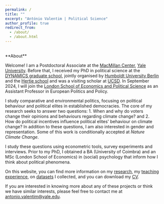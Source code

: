 ```yaml
---
permalink: /
title: ""
excerpt: "António Valentim | Political Science"
author_profile: true
redirect_from: 
  - /about/
  - /about.html
---
```

<br>
**About**  
  
Welcome! I am a Postdoctoral Associate at the [MacMillan Center](https://macmillan.yale.edu/), [Yale University](https://www.yale.edu/). Before that, I received my PhD in political science at the [DYNAMICS graduate school](https://www.sowi.hu-berlin.de/en/dynamics), jointly organised by [Humboldt University Berlin](https://www.hu-berlin.de/en) and the [Hertie school](https://www.hertie-school.org/en/) and was a visiting scholar at [UCSD](https://ucsd.edu/). In September 2024, I will join the [London School of Economics and Political Science](https://www.lse.ac.uk/) as an Assistant Professor in European Politics and Policy.

I study comparative and environmental politics, focusing on political behaviour and political elites in established democracies. The core of my research seeks to answer two questions: 1. When and why do voters change their opinions and behaviours regarding climate change? and 2. How do political incentives influence political elites' behaviour on climate change? In addition to these questions, I am also interested in gender and representation. Some of this work is conditionally accepted at *Nature Climate Change*.

I study these questions using econometric tools, survey experiments and interviews. Prior to my PhD, I obtained a BA (University of Coimbra) and an MSc (London School of Economics) in (social) psychology that inform how I think about political phenomena.


On this website, you can find more information on my [research](http://antoniovalentim.github.io/research/), my [teaching experience](http://antoniovalentim.github.io/teaching/), on [datasets](http://antoniovalentim.github.io/data/) I collected, and you can download my [CV](/files/AValentim_CV.pdf).

If you are interested in knowing more about any of these projects or think we have similar interests, please feel free to contact me at [antonio.valentim@yale.edu](mailto:antonio.valentim@yale.edu).

